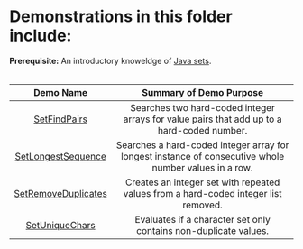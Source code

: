 # Demonstrations in this folder include:

**Prerequisite:** An introductory knoweldge of [Java sets](https://www.tutorialspoint.com/java/java_set_interface.htm).
<br /><br />
  
| Demo Name | Summary of Demo Purpose |  
| :----------: | :----------: |  
| [SetFindPairs](https://github.com/chaseofthejungle/java-data-structure-leetcode-interview-questions/tree/main/sets/SetFindPairs) | Searches two hard-coded integer arrays for value pairs that add up to a hard-coded number. |  
| [SetLongestSequence](https://github.com/chaseofthejungle/java-data-structure-leetcode-interview-questions/tree/main/sets/SetLongestSequence) | Searches a hard-coded integer array for longest instance of consecutive whole number values in a row. |  
| [SetRemoveDuplicates](https://github.com/chaseofthejungle/java-data-structure-leetcode-interview-questions/tree/main/sets/SetRemoveDuplicates) | Creates an integer set with repeated values from a hard-coded integer list removed. |  
| [SetUniqueChars](https://github.com/chaseofthejungle/java-data-structure-leetcode-interview-questions/tree/main/sets/SetUniqueChars) | Evaluates if a character set only contains non-duplicate values. |
